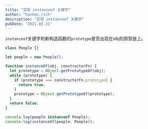 ```yaml
---
title: "实现 instanceof 关键字"
author: "hanhan.rich"
description: "实现 instanceof 关键字"
pubDate: "2021.03.31"
---
```


`instanceof`关键字判断构造函数的`prototype`是否出现在obj的原型链上。

```javascript
class People {}

let people = new People();

function instanceOf(obj, constructorFn) {
  let prototype = Object.getPrototypeOf(obj);
  while (prototype) {
    if (prototype === constructorFn.prototype) {
      return true;
    }
    prototype = Object.getPrototypeOf(prototype);
  }
  return false;
}

console.log(people instanceof People);
console.log(instanceOf(people, People));
```
